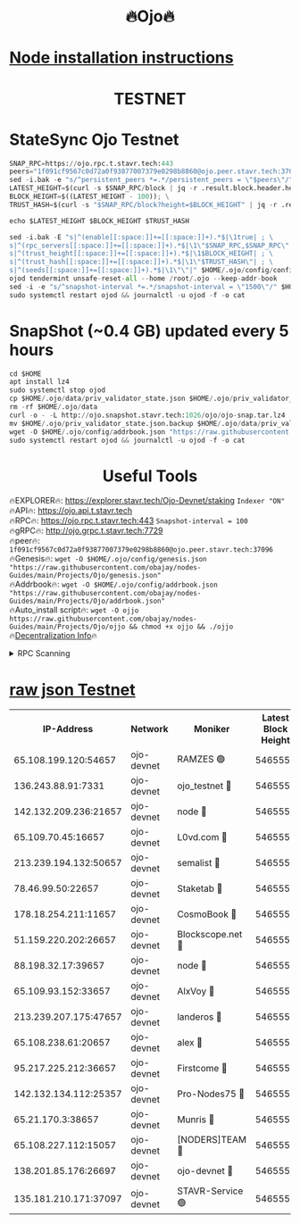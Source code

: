 <h1 align="center"> 🔥Ojo🔥</h1>

[Node installation instructions](https://github.com/obajay/nodes-Guides/tree/main/Projects/Ojo)
=

<h1 align="center"> TESTNET</h1>

# StateSync Ojo Testnet
```python
SNAP_RPC=https://ojo.rpc.t.stavr.tech:443
peers="1f091cf9567c0d72a0f93877007379e0298b8860@ojo.peer.stavr.tech:37096"
sed -i.bak -e "s/^persistent_peers *=.*/persistent_peers = \"$peers\"/" $HOME/.ojo/config/config.toml
LATEST_HEIGHT=$(curl -s $SNAP_RPC/block | jq -r .result.block.header.height); \
BLOCK_HEIGHT=$((LATEST_HEIGHT - 100)); \
TRUST_HASH=$(curl -s "$SNAP_RPC/block?height=$BLOCK_HEIGHT" | jq -r .result.block_id.hash)

echo $LATEST_HEIGHT $BLOCK_HEIGHT $TRUST_HASH

sed -i.bak -E "s|^(enable[[:space:]]+=[[:space:]]+).*$|\1true| ; \
s|^(rpc_servers[[:space:]]+=[[:space:]]+).*$|\1\"$SNAP_RPC,$SNAP_RPC\"| ; \
s|^(trust_height[[:space:]]+=[[:space:]]+).*$|\1$BLOCK_HEIGHT| ; \
s|^(trust_hash[[:space:]]+=[[:space:]]+).*$|\1\"$TRUST_HASH\"| ; \
s|^(seeds[[:space:]]+=[[:space:]]+).*$|\1\"\"|" $HOME/.ojo/config/config.toml
ojod tendermint unsafe-reset-all --home /root/.ojo --keep-addr-book
sed -i -e "s/^snapshot-interval *=.*/snapshot-interval = \"1500\"/" $HOME/.ojo/config/app.toml
sudo systemctl restart ojod && journalctl -u ojod -f -o cat
```
# SnapShot (~0.4 GB) updated every 5 hours
```python
cd $HOME
apt install lz4
sudo systemctl stop ojod
cp $HOME/.ojo/data/priv_validator_state.json $HOME/.ojo/priv_validator_state.json.backup
rm -rf $HOME/.ojo/data
curl -o - -L http://ojo.snapshot.stavr.tech:1026/ojo/ojo-snap.tar.lz4 | lz4 -c -d - | tar -x -C $HOME/.ojo --strip-components 2
mv $HOME/.ojo/priv_validator_state.json.backup $HOME/.ojo/data/priv_validator_state.json
wget -O $HOME/.ojo/config/addrbook.json "https://raw.githubusercontent.com/obajay/nodes-Guides/main/Projects/Ojo/addrbook.json"
sudo systemctl restart ojod && journalctl -u ojod -f -o cat
```
 <h1 align="center"> Useful Tools</h1>

🔥EXPLORER🔥:        https://explorer.stavr.tech/Ojo-Devnet/staking        `Indexer "ON"` \
🔥API🔥:                     https://ojo.api.t.stavr.tech \
🔥RPC🔥:                    https://ojo.rpc.t.stavr.tech:443              `Snapshot-interval = 100` \
🔥gRPC🔥:                  http://ojo.grpc.t.stavr.tech:7729 \
🔥peer🔥:                   `1f091cf9567c0d72a0f93877007379e0298b8860@ojo.peer.stavr.tech:37096` \
🔥Genesis🔥:    ```wget -O $HOME/.ojo/config/genesis.json "https://raw.githubusercontent.com/obajay/nodes-Guides/main/Projects/Ojo/genesis.json"``` \
🔥Addrbook🔥:    ```wget -O $HOME/.ojo/config/addrbook.json "https://raw.githubusercontent.com/obajay/nodes-Guides/main/Projects/Ojo/addrbook.json"``` \
🔥Auto_install script🔥: ```wget -O ojjo https://raw.githubusercontent.com/obajay/nodes-Guides/main/Projects/Ojo/ojjo && chmod +x ojjo && ./ojjo``` \
🔥[Decentralization Info](https://github.com/obajay/StateSync-snapshots/tree/main/Projects/Ojo/Decentralization)🔥



<details>
<summary>RPC Scanning</summary>

<h2 align="center"> We scan nodes in real time every 4 hours. And we provide the final result of RPC endpoints.
We cannot influence the operation of these nodes in any way. </h2>


```python
If Voting Power is higher than 0 --> then the Node is a validator of the network and may be subject to attack and be a potential threat to the chain.
```
```python
We marked such validators with a red symbol
```

</details>

[raw json Testnet](https://rpc-check.ojot.stavr.tech/ojot/rpc-ojot-result.json)
=


<table><tr><th>IP-Address</th><th>Network</th><th>Moniker</th><th>Latest Block Height</th><th>Earliest Block Height</th><th>Catching Up</th><th>Tx Index</th><th>Voting Power</th><th>Scan Time</th></tr><tr><td>65.108.199.120:54657</td><td>ojo-devnet</td><td>RAMZES 🟢</td><td>5465552</td><td>306156</td><td>False</td><td>on</td><td>0</td><td>2024-02-16T14:42:39.368582578UTC</td></tr><tr><td>136.243.88.91:7331</td><td>ojo-devnet</td><td>ojo_testnet 🔴</td><td>5465554</td><td>308845</td><td>False</td><td>on</td><td>1000</td><td>2024-02-16T14:42:47.784259540UTC</td></tr><tr><td>142.132.209.236:21657</td><td>ojo-devnet</td><td>node 🔴</td><td>5465556</td><td>350001</td><td>False</td><td>on</td><td>1999</td><td>2024-02-16T14:43:01.041910510UTC</td></tr><tr><td>65.109.70.45:16657</td><td>ojo-devnet</td><td>L0vd.com 🔴</td><td>5465558</td><td>695918</td><td>False</td><td>off</td><td>998</td><td>2024-02-16T14:43:09.227956904UTC</td></tr><tr><td>213.239.194.132:50657</td><td>ojo-devnet</td><td>semalist 🔴</td><td>5465552</td><td>3223522</td><td>False</td><td>on</td><td>21037</td><td>2024-02-16T14:42:39.647450192UTC</td></tr><tr><td>78.46.99.50:22657</td><td>ojo-devnet</td><td>Staketab 🔴</td><td>5465558</td><td>4254801</td><td>False</td><td>on</td><td>1276</td><td>2024-02-16T14:43:09.472383331UTC</td></tr><tr><td>178.18.254.211:11657</td><td>ojo-devnet</td><td>CosmoBook 🔴</td><td>5465556</td><td>4392001</td><td>False</td><td>off</td><td>1047</td><td>2024-02-16T14:43:03.504598369UTC</td></tr><tr><td>51.159.220.202:26657</td><td>ojo-devnet</td><td>Blockscope.net 🔴</td><td>5465552</td><td>4425001</td><td>False</td><td>on</td><td>1904</td><td>2024-02-16T14:42:38.567140783UTC</td></tr><tr><td>88.198.32.17:39657</td><td>ojo-devnet</td><td>node 🔴</td><td>5465557</td><td>4710001</td><td>False</td><td>on</td><td>96678</td><td>2024-02-16T14:43:03.780501900UTC</td></tr><tr><td>65.109.93.152:33657</td><td>ojo-devnet</td><td>AlxVoy 🔴</td><td>5465556</td><td>4943001</td><td>False</td><td>on</td><td>4491415</td><td>2024-02-16T14:43:00.776804845UTC</td></tr><tr><td>213.239.207.175:47657</td><td>ojo-devnet</td><td>landeros 🔴</td><td>5465555</td><td>4967924</td><td>False</td><td>off</td><td>11083</td><td>2024-02-16T14:42:56.274478622UTC</td></tr><tr><td>65.108.238.61:20657</td><td>ojo-devnet</td><td>alex 🔴</td><td>5465552</td><td>5131001</td><td>False</td><td>on</td><td>11359</td><td>2024-02-16T14:42:38.975564956UTC</td></tr><tr><td>95.217.225.212:36657</td><td>ojo-devnet</td><td>Firstcome 🔴</td><td>5465553</td><td>5251946</td><td>False</td><td>on</td><td>13566</td><td>2024-02-16T14:42:45.496175221UTC</td></tr><tr><td>142.132.134.112:25357</td><td>ojo-devnet</td><td>Pro-Nodes75 🔴</td><td>5465553</td><td>5365553</td><td>False</td><td>on</td><td>24651</td><td>2024-02-16T14:42:42.723340994UTC</td></tr><tr><td>65.21.170.3:38657</td><td>ojo-devnet</td><td>Munris 🔴</td><td>5465553</td><td>5365553</td><td>False</td><td>off</td><td>20123</td><td>2024-02-16T14:42:45.119594922UTC</td></tr><tr><td>65.108.227.112:15057</td><td>ojo-devnet</td><td>[NODERS]TEAM 🔴</td><td>5465557</td><td>5365557</td><td>False</td><td>off</td><td>9999</td><td>2024-02-16T14:43:08.581499370UTC</td></tr><tr><td>138.201.85.176:26697</td><td>ojo-devnet</td><td>ojo-devnet 🔴</td><td>5465557</td><td>5365557</td><td>False</td><td>on</td><td>1000024000</td><td>2024-02-16T14:43:08.879315079UTC</td></tr><tr><td>135.181.210.171:37097</td><td>ojo-devnet</td><td>STAVR-Service 🟢</td><td>5465552</td><td>5463501</td><td>False</td><td>on</td><td>0</td><td>2024-02-16T14:42:40.369692997UTC</td></tr></table>
